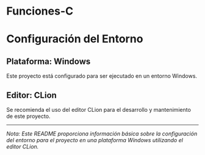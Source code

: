 # Funciones-C

# Configuración del Entorno

## Plataforma: Windows

Este proyecto está configurado para ser ejecutado en un entorno Windows.

## Editor: CLion

Se recomienda el uso del editor CLion para el desarrollo y mantenimiento de este proyecto.

---

*Nota: Este README proporciona información básica sobre la configuración del entorno para el proyecto en una plataforma Windows utilizando el editor CLion.*
